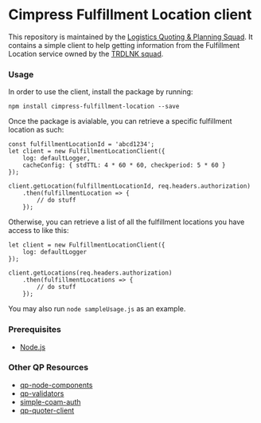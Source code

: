 # Cimpress Fulfillment Location client

This repository is maintained by the [Logistics Quoting & Planning Squad](mailto:LogisticsQuotingandPlanning@cimpress.com).
It contains a simple client to help getting information from the Fulfillment Location service owned by the [TRDLNK squad](mailto:TrdelnikSquad@cimpress.com).

### Usage
In order to use the client, install the package by running:
```
npm install cimpress-fulfillment-location --save
```

Once the package is avialable, you can retrieve a specific fulfillment location as such:
```
const fulfillmentLocationId = 'abcd1234';
let client = new FulfillmentLocationClient({
    log: defaultLogger,
    cacheConfig: { stdTTL: 4 * 60 * 60, checkperiod: 5 * 60 }
});

client.getLocation(fulfillmentLocationId, req.headers.authorization)
    .then(fulfillmentLocation => {
        // do stuff
    });
```

Otherwise, you can retrieve a list of all the fulfillment locations you have access to like this:
```
let client = new FulfillmentLocationClient({
    log: defaultLogger
});

client.getLocations(req.headers.authorization)
    .then(fulfillmentLocations => {
        // do stuff
    });
```

You may also run `node sampleUsage.js` as an example.

### Prerequisites
* [Node.js](https://nodejs.org/en/)

### Other QP Resources
* [qp-node-components](https://mcpstash.cimpress.net/projects/QP/repos/qp-node-components/browse)
* [qp-validators](https://mcpstash.cimpress.net/projects/QP/repos/qp-validators/browse)
* [simple-coam-auth](https://mcpstash.cimpress.net/projects/QP/repos/simple-coam-auth/browse)
* [qp-quoter-client](https://mcpstash.cimpress.net/projects/QP/repos/qp-quoter-client/browse)
